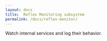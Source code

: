 ```yaml
---
layout: docs
title:  Reflex Monitoring subsystem
permalink: /docs/reflex-monitor/
---
```


Watch internal services and log their behavior.
